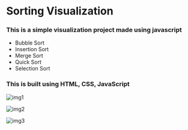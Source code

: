 <h1>Sorting Visualization</h1>
<h3>This is a simple visualization project made using javascript</h3>
<ul>
<li>Bubble Sort</li>
<li>Insertion Sort</li>
<li>Merge Sort</li>
<li>Quick Sort</li>
<li>Selection Sort</li>
</ul>
<h3>This is built using HTML, CSS, JavaScript</h3>

![img1](https://github.com/adii-1902/Sorting-Visualizer/assets/132136362/3cebed94-0a2e-40dd-ad98-f3bfe9642f17)

![img2](https://github.com/adii-1902/Sorting-Visualizer/assets/132136362/7a35feed-65df-4745-8886-96a92f4c394c)

![img3](https://github.com/adii-1902/Sorting-Visualizer/assets/132136362/643d5f68-a2d8-4b7a-81b9-c9a7447e3b37)
